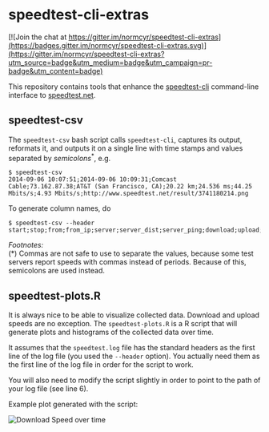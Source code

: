# speedtest-cli-extras

[![Join the chat at https://gitter.im/normcyr/speedtest-cli-extras](https://badges.gitter.im/normcyr/speedtest-cli-extras.svg)](https://gitter.im/normcyr/speedtest-cli-extras?utm_source=badge&utm_medium=badge&utm_campaign=pr-badge&utm_content=badge)

This repository contains tools that enhance the [speedtest-cli] command-line interface to [speedtest.net].

## speedtest-csv

The `speedtest-csv` bash script calls `speedtest-cli`, captures its output, reformats it, and outputs it on a single line with time stamps and values separated by _semicolons_<sup>*</sup>, e.g.
```
$ speedtest-csv
2014-09-06 10:07:51;2014-09-06 10:09:31;Comcast Cable;73.162.87.38;AT&T (San Francisco, CA);20.22 km;24.536 ms;44.25 Mbits/s;4.93 Mbits/s;http://www.speedtest.net/result/3741180214.png
```
To generate column names, do
```
$ speedtest-csv --header
start;stop;from;from_ip;server;server_dist;server_ping;download;upload;share_url
```
_Footnotes:_  
(*) Commas are not safe to use to separate the values, because some test servers report speeds with commas instead of periods.  Because of this, semicolons are used instead.

## speedtest-plots.R

It is always nice to be able to visualize collected data. Download and upload speeds are no exception. The `speedtest-plots.R` is a R script that will generate plots and histograms of the collected data over time.

It assumes that the `speedtest.log` file has the standard headers as the first line of the log file (you used the `--header` option). You actually need them as the first line of the log file in order for the script to work.

You will also need to modify the script slightly in order to point to the path of your log file (see line 6). 

Example plot generated with the script:

![Download Speed over time](http://normcyr.github.io/download-speed.svg)


[speedtest-cli]: https://github.com/sivel/speedtest-cli
[speedtest.net]: http://www.speedtest.net/
